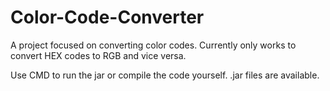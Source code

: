 # Color-Code-Converter
A project focused on converting color codes. Currently only works to convert HEX codes to RGB and vice versa.

Use CMD to run the jar or compile the code yourself. .jar files are available.
